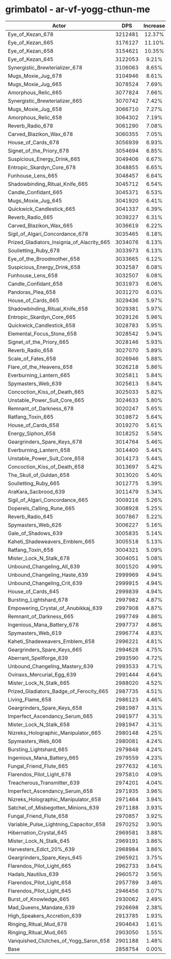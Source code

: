 # grimbatol - ar-vf-yogg-cthun-me
| Actor | DPS | Increase |
|---|:---:|:---:|
|Eye_of_Kezan_678|3212481|12.37%|
|Eye_of_Kezan_665|3176127|11.10%|
|Eye_of_Kezan_658|3154621|10.35%|
|Eye_of_Kezan_645|3122053|9.21%|
|Synergistic_Brewterializer_678|3106063|8.65%|
|Mugs_Moxie_Jug_678|3104946|8.61%|
|Mugs_Moxie_Jug_665|3078524|7.69%|
|Amorphous_Relic_665|3077824|7.66%|
|Synergistic_Brewterializer_665|3070742|7.42%|
|Mugs_Moxie_Jug_658|3066710|7.27%|
|Amorphous_Relic_658|3064302|7.19%|
|Reverb_Radio_678|3061290|7.08%|
|Carved_Blazikon_Wax_678|3060355|7.05%|
|House_of_Cards_678|3056939|6.93%|
|Signet_of_the_Priory_678|3054694|6.85%|
|Suspicious_Energy_Drink_665|3049406|6.67%|
|Entropic_Skardyn_Core_678|3048855|6.65%|
|Funhouse_Lens_665|3048457|6.64%|
|Shadowbinding_Ritual_Knife_665|3045712|6.54%|
|Candle_Confidant_665|3045371|6.53%|
|Mugs_Moxie_Jug_645|3041920|6.41%|
|Quickwick_Candlestick_665|3041337|6.39%|
|Reverb_Radio_665|3039227|6.31%|
|Carved_Blazikon_Wax_665|3036619|6.22%|
|Sigil_of_Algari_Concordance_678|3035465|6.18%|
|Prized_Gladiators_Insignia_of_Alacrity_665|3034076|6.13%|
|Soulletting_Ruby_678|3033973|6.13%|
|Eye_of_the_Broodmother_658|3033665|6.12%|
|Suspicious_Energy_Drink_658|3032587|6.08%|
|Funhouse_Lens_658|3032507|6.08%|
|Candle_Confidant_658|3031973|6.06%|
|Pandoras_Plea_658|3031270|6.03%|
|House_of_Cards_665|3029436|5.97%|
|Shadowbinding_Ritual_Knife_658|3029381|5.97%|
|Entropic_Skardyn_Core_665|3029126|5.96%|
|Quickwick_Candlestick_658|3028783|5.95%|
|Elemental_Focus_Stone_658|3028542|5.94%|
|Signet_of_the_Priory_665|3028146|5.93%|
|Reverb_Radio_658|3027070|5.89%|
|Scale_of_Fates_658|3026946|5.88%|
|Flare_of_the_Heavens_658|3026218|5.86%|
|Everburning_Lantern_665|3025811|5.84%|
|Spymasters_Web_639|3025613|5.84%|
|Concoction_Kiss_of_Death_665|3025033|5.82%|
|Unstable_Power_Suit_Core_665|3024633|5.80%|
|Remnant_of_Darkness_678|3020247|5.65%|
|Ratfang_Toxin_665|3019872|5.64%|
|House_of_Cards_658|3019270|5.61%|
|Energy_Siphon_658|3018252|5.58%|
|Geargrinders_Spare_Keys_678|3014764|5.46%|
|Everburning_Lantern_658|3014400|5.44%|
|Unstable_Power_Suit_Core_658|3014173|5.44%|
|Concoction_Kiss_of_Death_658|3013697|5.42%|
|The_Skull_of_Guldan_658|3013020|5.40%|
|Soulletting_Ruby_665|3012775|5.39%|
|AraKara_Sacbrood_639|3011479|5.34%|
|Sigil_of_Algari_Concordance_665|3009216|5.26%|
|Doperels_Calling_Rune_665|3008928|5.25%|
|Reverb_Radio_645|3007867|5.22%|
|Spymasters_Web_626|3006227|5.16%|
|Gale_of_Shadows_639|3005835|5.14%|
|Kaheti_Shadeweavers_Emblem_665|3005518|5.13%|
|Ratfang_Toxin_658|3004321|5.09%|
|Mister_Lock_N_Stalk_678|3004051|5.08%|
|Unbound_Changeling_All_639|3001520|4.99%|
|Unbound_Changeling_Haste_639|2999969|4.94%|
|Unbound_Changeling_Crit_639|2999915|4.94%|
|House_of_Cards_645|2999839|4.94%|
|Bursting_Lightshard_678|2997982|4.87%|
|Empowering_Crystal_of_Anubikkaj_639|2997908|4.87%|
|Remnant_of_Darkness_665|2997749|4.86%|
|Ingenious_Mana_Battery_678|2997737|4.86%|
|Spymasters_Web_619|2996774|4.83%|
|Kaheti_Shadeweavers_Emblem_658|2996221|4.81%|
|Geargrinders_Spare_Keys_665|2994628|4.75%|
|Aberrant_Spellforge_639|2993590|4.72%|
|Unbound_Changeling_Mastery_639|2993533|4.71%|
|Ovinaxs_Mercurial_Egg_639|2991444|4.64%|
|Mister_Lock_N_Stalk_665|2988020|4.52%|
|Prized_Gladiators_Badge_of_Ferocity_665|2987735|4.51%|
|Living_Flame_658|2986123|4.46%|
|Geargrinders_Spare_Keys_658|2981987|4.31%|
|Imperfect_Ascendancy_Serum_665|2981977|4.31%|
|Mister_Lock_N_Stalk_658|2981947|4.31%|
|Nizreks_Holographic_Manipulator_665|2980148|4.25%|
|Spymasters_Web_606|2980081|4.24%|
|Bursting_Lightshard_665|2979848|4.24%|
|Ingenious_Mana_Battery_665|2979559|4.23%|
|Fungal_Friend_Flute_665|2977632|4.16%|
|Flarendos_Pilot_Light_678|2975810|4.09%|
|Treacherous_Transmitter_639|2974201|4.04%|
|Imperfect_Ascendancy_Serum_658|2971935|3.96%|
|Nizreks_Holographic_Manipulator_658|2971464|3.94%|
|Satchel_of_Misbegotten_Minions_639|2971188|3.93%|
|Fungal_Friend_Flute_658|2970857|3.92%|
|Variable_Pulse_Lightning_Capacitor_658|2970252|3.90%|
|Hibernation_Crystal_645|2969581|3.88%|
|Mister_Lock_N_Stalk_645|2969191|3.86%|
|Harvesters_Edict_20%_639|2968984|3.86%|
|Geargrinders_Spare_Keys_645|2965921|3.75%|
|Flarendos_Pilot_Light_665|2962733|3.64%|
|Hadals_Nautilus_639|2960572|3.56%|
|Flarendos_Pilot_Light_658|2957789|3.46%|
|Flarendos_Pilot_Light_645|2946456|3.07%|
|Burst_of_Knowledge_665|2930062|2.49%|
|Mad_Queens_Mandate_639|2926698|2.38%|
|High_Speakers_Accretion_639|2913785|1.93%|
|Ringing_Ritual_Mud_678|2904643|1.61%|
|Ringing_Ritual_Mud_665|2903050|1.55%|
|Vanquished_Clutches_of_Yogg_Saron_658|2901188|1.48%|
|Base|2858754|0.00%|

